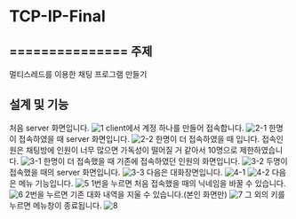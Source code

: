 # TCP-IP-Final
===============
주제
---------------
멀티스레드를 이용한 채팅 프로그램 만들기

설계 및 기능
---------------
처음 server 화면입니다.
![1](https://user-images.githubusercontent.com/71436554/122410953-55326000-cfbf-11eb-9dfb-4160f0aabe11.png)
client에서 계정 하나를 만들어 접속합니다.
![2-1](https://user-images.githubusercontent.com/71436554/122411110-7430f200-cfbf-11eb-9e2b-8accbc941c81.png)
한명이 접속하였을 때 server 화면입니다.
![2-2](https://user-images.githubusercontent.com/71436554/122411424-b65a3380-cfbf-11eb-82ed-59d3dc849b7f.png)
한명이 더 접속하였을 때 입니다. 접속인원은 채팅방에 인원이 너무 많으면 가독성이 떨어질 거 같아서 10명으로 제한하였습니다.
![3-1](https://user-images.githubusercontent.com/71436554/122411718-eefa0d00-cfbf-11eb-98ab-e34b5ad7d027.png)
한명이 더 접속했을 때 기존에 접속하였던 인원의 화면입니다.
![3-2](https://user-images.githubusercontent.com/71436554/122411726-f0c3d080-cfbf-11eb-9165-d9df282a0935.png)
두명이 접속했을 때의 server 화면입니다.
![3-3](https://user-images.githubusercontent.com/71436554/122411888-17820700-cfc0-11eb-8d1b-5b22f3e16fae.png)
다음은 대화장면입니다.
![4-1](https://user-images.githubusercontent.com/71436554/122411983-28cb1380-cfc0-11eb-9994-2cc3a4d9f7e2.png)
![4-2](https://user-images.githubusercontent.com/71436554/122411991-2b2d6d80-cfc0-11eb-9bf6-d5c65df78220.png)
다음은 메뉴 기능입니다.
![5](https://user-images.githubusercontent.com/71436554/122412212-57e18500-cfc0-11eb-8978-20af1eacf786.png)
1번을 누르면 처음 접속했을 때의 닉네임을 바꿀 수 있습니다.
![6](https://user-images.githubusercontent.com/71436554/122412231-5adc7580-cfc0-11eb-9209-087f937de72f.png)
2번을 누르면 기존 대화 내역을 지울 수 있습니다.(본인 화면만)
![7](https://user-images.githubusercontent.com/71436554/122412239-5ca63900-cfc0-11eb-903f-f7272db99cd9.png)
그 외의 키를 누르면 메뉴창이 종료됩니다.
![8](https://user-images.githubusercontent.com/71436554/122412246-5e6ffc80-cfc0-11eb-9575-52dbb553e36a.png)
